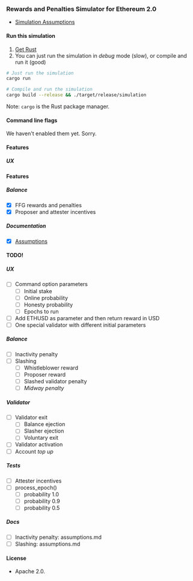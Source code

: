 
### Rewards and Penalties Simulator for Ethereum 2.0

* [Simulation Assumptions](assumptions.md)

#### Run this simulation

1. [Get Rust](https://www.rust-lang.org/learn/get-started)
2. You can just run the simulation in _debug_ mode (slow), or compile and run it (good)

```bash
# Just run the simulation
cargo run

# Compile and run the simulation
cargo build --release && ./target/release/simulation

```

Note: `cargo` is the Rust package manager.

#### Command line flags

We haven't enabled them yet. Sorry.

#### Features

##### UX

#### Features
##### Balance

- [x] FFG rewards and penalties
- [x] Proposer and attester incentives

##### Documentation

- [x] [Assumptions](/assumptions.md)

#### TODO!
##### UX
- [ ] Command option parameters
  - [ ] Initial stake
  - [ ] Online probability
  - [ ] Honesty probability
  - [ ] Epochs to run
- [ ] Add ETHUSD as parameter and then return reward in USD
- [ ] One special validator with different initial parameters

##### Balance
- [ ] Inactivity penalty
- [ ] Slashing
  - [ ] Whistleblower reward
  - [ ] Proposer reward
  - [ ] Slashed validator penalty
  - [ ] _Midway penalty_

##### Validator
- [ ] Validator exit
  - [ ] Balance ejection
  - [ ] Slasher ejection
  - [ ] Voluntary exit
- [ ] Validator activation
- [ ] Account _top up_

##### Tests
- [ ] Attester incentives
- [ ] process_epoch()
  - [ ] probability 1.0
  - [ ] probability 0.9
  - [ ] probability 0.5

##### Docs
- [ ] Inactivity penalty: assumptions.md
- [ ] Slashing: assumptions.md

#### License

* Apache 2.0.
